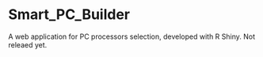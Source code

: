 # Smart_PC_Builder
A web application for PC processors selection, developed with R Shiny.
Not releaed yet.
